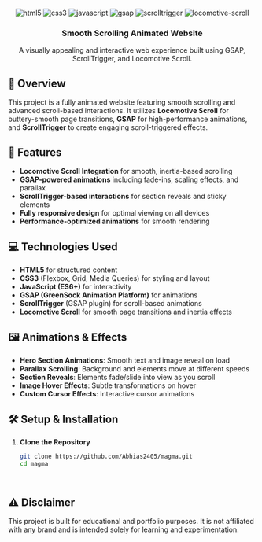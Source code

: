 <div align="center">
  <br />
  <div>
    <img src="https://img.shields.io/badge/-HTML5-black?style=for-the-badge&logoColor=white&logo=html5&color=E34F26" alt="html5" />
    <img src="https://img.shields.io/badge/-CSS3-black?style=for-the-badge&logoColor=white&logo=css3&color=1572B6" alt="css3" />
    <img src="https://img.shields.io/badge/-JavaScript-black?style=for-the-badge&logoColor=white&logo=javascript&color=F7DF1E" alt="javascript" />
    <img src="https://img.shields.io/badge/-GSAP-black?style=for-the-badge&logoColor=white&logo=greensock&color=88CE02" alt="gsap" />
    <img src="https://img.shields.io/badge/-ScrollTrigger-black?style=for-the-badge&logoColor=white&logo=greensock&color=88CE02" alt="scrolltrigger" />
    <img src="https://img.shields.io/badge/-Locomotive Scroll-black?style=for-the-badge&logoColor=white&logo=locomotive&color=FF5733" alt="locomotive-scroll" />
  </div>
  <h3 align="center">Smooth Scrolling Animated Website</h3>
  <div align="center">
    A visually appealing and interactive web experience built using GSAP, ScrollTrigger, and Locomotive Scroll.
  </div>
</div>

## 📌 Overview
This project is a fully animated website featuring smooth scrolling and advanced scroll-based interactions. It utilizes **Locomotive Scroll** for buttery-smooth page transitions, **GSAP** for high-performance animations, and **ScrollTrigger** to create engaging scroll-triggered effects.

## 🚀 Features
- **Locomotive Scroll Integration** for smooth, inertia-based scrolling
- **GSAP-powered animations** including fade-ins, scaling effects, and parallax
- **ScrollTrigger-based interactions** for section reveals and sticky elements
- **Fully responsive design** for optimal viewing on all devices
- **Performance-optimized animations** for smooth rendering

## 💻 Technologies Used
- **HTML5** for structured content
- **CSS3** (Flexbox, Grid, Media Queries) for styling and layout
- **JavaScript (ES6+)** for interactivity
- **GSAP (GreenSock Animation Platform)** for animations
- **ScrollTrigger** (GSAP plugin) for scroll-based animations
- **Locomotive Scroll** for smooth page transitions and inertia effects

## 🖼️ Animations & Effects
- **Hero Section Animations**: Smooth text and image reveal on load
- **Parallax Scrolling**: Background and elements move at different speeds
- **Section Reveals**: Elements fade/slide into view as you scroll
- **Image Hover Effects**: Subtle transformations on hover
- **Custom Cursor Effects**: Interactive cursor animations

## 🛠️ Setup & Installation
1. **Clone the Repository**
   ```bash
   git clone https://github.com/Abhias2405/magma.git
   cd magma



   
## ⚠️ Disclaimer
This project is built for educational and portfolio purposes. It is not affiliated with any brand and is intended solely for learning and experimentation.
